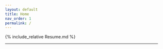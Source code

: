 ```yaml
---
layout: default
title: Home
nav_order: 1
permalink: /
---
```


{% include_relative Resume.md %}

***